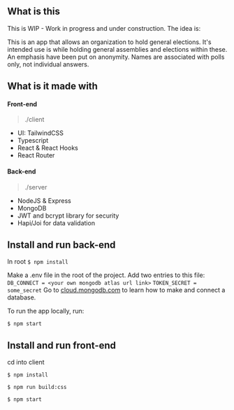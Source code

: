 ## What is this

This is WIP - Work in progress and under construction. The idea is:

This is an app that allows an organization to hold general elections. It's intended use is while holding general assemblies and elections within these. An emphasis have been put on anonymity. Names are associated with polls only, not individual answers.

## What is it made with

#### Front-end

> ./client

- UI: TailwindCSS
- Typescript
- React & React Hooks
- React Router

#### Back-end

> ./server

- NodeJS & Express
- MongoDB
- JWT and bcrypt library for security
- Hapi/Joi for data validation

## Install and run back-end

In root
`$ npm install`

Make a .env file in the root of the project.
Add two entries to this file:
`DB_CONNECT = <your own mongodb atlas url link>`
`TOKEN_SECRET = some_secret`
Go to [cloud.mongodb.com](http://cloud.mongodb.com) to learn how to make and connect a database.

To run the app locally, run:

`$ npm start`

## Install and run front-end

cd into client

`$ npm install`

`$ npm run build:css`

`$ npm start`
